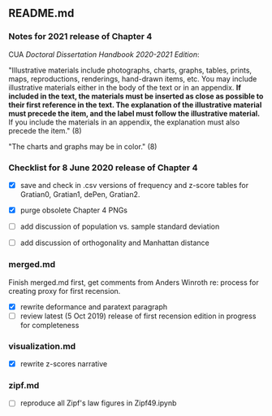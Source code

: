 ## README.md

### Notes for 2021 release of Chapter 4

CUA *Doctoral Dissertation Handbook 2020-2021 Edition*:

"Illustrative materials include photographs, charts, graphs, tables,
prints, maps, reproductions, renderings, hand-drawn items, etc. You
may include illustrative materials either in the body of the text
or in an appendix. **If included in the text, the materials must be
inserted as close as possible to their first reference in the text.
The explanation of the illustrative material must precede the item,
and the label must follow the illustrative material.** If you include
the materials in an appendix, the explanation must also precede the
item." (8)

"The charts and graphs may be in color." (8)

### Checklist for 8 June 2020 release of Chapter 4

- [x] save and check in .csv versions of frequency and z-score tables
for Gratian0, Gratian1, dePen, Gratian2.

- [x] purge obsolete Chapter 4 PNGs

- [ ] add discussion of population vs. sample standard deviation

- [ ] add discussion of orthogonality and Manhattan distance

### merged.md

Finish merged.md first, get comments from Anders Winroth re: process
for creating proxy for first recension.

- [x] rewrite deformance and paratext paragraph
- [ ] review latest (5 Oct 2019) release of first recension edition
in progress for completeness

### visualization.md

- [x] rewrite z-scores narrative

### zipf.md

- [ ] reproduce all Zipf's law figures in Zipf49.ipynb
